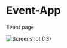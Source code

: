 
# Event-App
Event page 

![Screenshot (13)](https://user-images.githubusercontent.com/51218670/80273952-115e0680-86ec-11ea-9741-34c80714d705.png)
